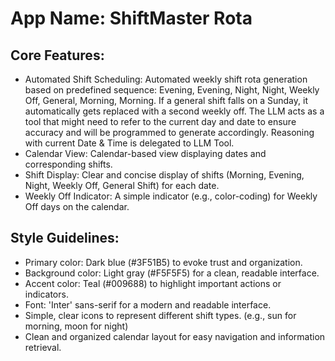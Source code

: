 # **App Name**: ShiftMaster Rota

## Core Features:

- Automated Shift Scheduling: Automated weekly shift rota generation based on predefined sequence: Evening, Evening, Night, Night, Weekly Off, General, Morning, Morning. If a general shift falls on a Sunday, it automatically gets replaced with a second weekly off. The LLM acts as a tool that might need to refer to the current day and date to ensure accuracy and will be programmed to generate accordingly. Reasoning with current Date & Time is delegated to LLM Tool.
- Calendar View: Calendar-based view displaying dates and corresponding shifts.
- Shift Display: Clear and concise display of shifts (Morning, Evening, Night, Weekly Off, General Shift) for each date.
- Weekly Off Indicator: A simple indicator (e.g., color-coding) for Weekly Off days on the calendar.

## Style Guidelines:

- Primary color: Dark blue (#3F51B5) to evoke trust and organization.
- Background color: Light gray (#F5F5F5) for a clean, readable interface.
- Accent color: Teal (#009688) to highlight important actions or indicators.
- Font: 'Inter' sans-serif for a modern and readable interface.
- Simple, clear icons to represent different shift types. (e.g., sun for morning, moon for night)
- Clean and organized calendar layout for easy navigation and information retrieval.